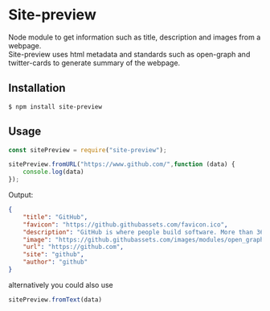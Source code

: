 # Site-preview
Node module to get information such as title, description and images from a webpage.  
Site-preview uses html metadata and standards such as open-graph and twitter-cards to generate summary of the webpage.  
## Installation
`$ npm install site-preview`
## Usage
```js
const sitePreview = require("site-preview");

sitePreview.fromURL("https://www.github.com/",function (data) {
    console.log(data)
});
```
Output:
```json
{
    "title": "GitHub",
    "favicon": "https://github.githubassets.com/favicon.ico",
    "description": "GitHub is where people build software. More than 36 million people use GitHub to discover, fork, and contribute to over 100 million projects.",
    "image": "https://github.githubassets.com/images/modules/open_graph/github-octocat.png",
    "url": "https://github.com",
    "site": "github",
    "author": "github"
}
```
alternatively you could also use 
```js
sitePreview.fromText(data)
```
